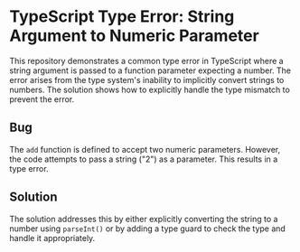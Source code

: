 # TypeScript Type Error: String Argument to Numeric Parameter

This repository demonstrates a common type error in TypeScript where a string argument is passed to a function parameter expecting a number.  The error arises from the type system's inability to implicitly convert strings to numbers.  The solution shows how to explicitly handle the type mismatch to prevent the error.

## Bug

The `add` function is defined to accept two numeric parameters.  However, the code attempts to pass a string ("2") as a parameter.  This results in a type error.

## Solution

The solution addresses this by either explicitly converting the string to a number using `parseInt()` or by adding a type guard to check the type and handle it appropriately.